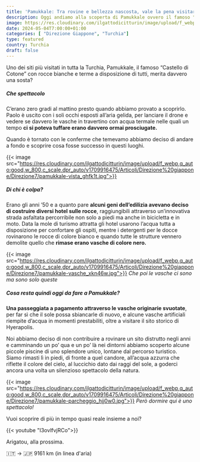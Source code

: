 ```yaml
---
title: 'Pamukkale: Tra rovine e bellezza nascosta, vale la pena visitarla?'
description: Oggi andiamo alla scoperta di Pamukkale ovvero il famoso "Castello di Cotone", merita una sosta?
image: https://res.cloudinary.com/ilgattodicitturin/image/upload/f_webp,q_auto:good,w_800,c_scale,dpr_auto/v1713011125/Articoli/Direzione%20giappone/Direzione7/pamukkale-vasche-drone_otbpse.jpg
date: 2024-05-04T7:00:00+01:00
categories: [ "Direzione Giappone", "Turchia"]
type: featured  
country: Turchia 
draft: false
---
```


Uno dei siti più visitati in tutta la Turchia, Pamukkale, il famoso “Castello di Cotone” con rocce bianche e terme a disposizione di tutti, merita davvero una sosta? 

##### Che spettacolo

C’erano zero gradi al mattino presto quando abbiamo provato a scoprirlo. Paolo è uscito con i soli occhi esposti all’aria gelida, per lanciare il drone e vedere se davvero le vasche in travertino con acqua termale nelle quali un tempo **ci si poteva tuffare erano davvero ormai prosciugate.**

Quando è tornato con le conferme che temevamo abbiamo deciso di andare a fondo e scoprire cosa fosse successo in questi luoghi. 

{{< image src="https://res.cloudinary.com/ilgattodicitturin/image/upload/f_webp,q_auto:good,w_800,c_scale,dpr_auto/v1709916475/Articoli/Direzione%20giappone/Direzione7/pamukkale-vista_ghfk1t.jpg">}} 

##### Di chi è colpa?

Erano gli anni ’50 e a quanto pare **alcuni geni dell’edilizia avevano deciso di costruire diversi hotel sulle rocce**, raggiungibili attraverso un’innovativa strada asfaltata percorribile non solo a piedi ma anche in bicicletta e in moto. Data la mole di turismo attratta gli hotel usarono l’acqua tutta a disposizione per confortare gli ospiti, mentre i detergenti per le docce rovinarono le rocce di colore bianco e quando tutte le strutture vennero demolite quello che **rimase erano vasche di colore nero.**

{{< image src="https://res.cloudinary.com/ilgattodicitturin/image/upload/f_webp,q_auto:good,w_800,c_scale,dpr_auto/v1709916475/Articoli/Direzione%20giappone/Direzione7/pamukkale-vasche_xkn46w.jpg">}} 
_Che poi le vasche ci sono ma sono solo queste_

##### Cosa resta quindi oggi da fare a Pamukkale? 

**Una passeggiata a pagamento attraverso le vasche originarie svuotate**, per far sì che il sole possa sbiancarle di nuovo, e alcune vasche artificiali riempite d’acqua in momenti prestabiliti, oltre a visitare il sito storico di Hyerapolis. 

Noi abbiamo deciso di non contribuire a rovinare un sito distrutto negli anni e camminando un po’ qua e un po’ là nei dintorni abbiamo scoperto alcune piccole piscine di uno splendore unico, lontane dal percorso turistico. Siamo rimasti lì in piedi, di fronte a quel candore, all’acqua azzurra che riflette il colore del cielo, al luccichio dato dai raggi del sole, a goderci ancora una volta un silenzioso spettacolo della natura.

{{< image src="https://res.cloudinary.com/ilgattodicitturin/image/upload/f_webp,q_auto:good,w_800,c_scale,dpr_auto/v1709916475/Articoli/Direzione%20giappone/Direzione7/pamukkale-parcheggio_hjj0w0.jpg">}} 
_Però dormire qui è uno spettacolo!_

Vuoi scoprire di più in tempo quasi reale insieme a noi? 

{{< youtube "I3ovlfvjRCo">}}

Arigatou, alla prossima.

🇮🇹 → 🇯🇵 9161 km (in linea d'aria)
